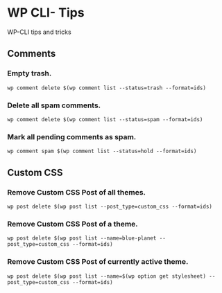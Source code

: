 # WP CLI- Tips
WP-CLI tips and tricks

## Comments

### Empty trash.
`wp comment delete $(wp comment list --status=trash --format=ids)`

### Delete all spam comments.
`wp comment delete $(wp comment list --status=spam --format=ids)`

### Mark all pending comments as spam.
`wp comment spam $(wp comment list --status=hold --format=ids)`

## Custom CSS

### Remove Custom CSS Post of all themes.
`wp post delete $(wp post list --post_type=custom_css --format=ids)`

### Remove Custom CSS Post of a theme.
`wp post delete $(wp post list --name=blue-planet --post_type=custom_css --format=ids)`

### Remove Custom CSS Post of currently active theme.
`wp post delete $(wp post list --name=$(wp option get stylesheet) --post_type=custom_css --format=ids)`


